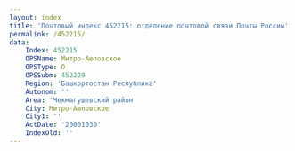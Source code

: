 ```yaml
---
layout: index
title: 'Почтовый индекс 452215: отделение почтовой связи Почты России'
permalink: /452215/
data:
    Index: 452215
    OPSName: Митро-Аюповское
    OPSType: О
    OPSSubm: 452229
    Region: 'Башкортостан Республика'
    Autonom: ''
    Area: 'Чекмагушевский район'
    City: Митро-Аюповское
    City1: ''
    ActDate: '20001030'
    IndexOld: ''
---
```


